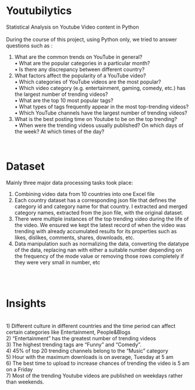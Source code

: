 # Youtubilytics
 Statistical Analysis on Youtube Video content in Python<br>
<br>
During the course of this project, using Python only, we tried to answer questions such as :<br>
1) What are the common trends on YouTube in general?<br>
   • What are the popular categories in a particular month?<br>
   • Is there any discrepancy between different country? <br>
2) What factors affect the popularity of a YouTube video? <br>
   • Which categories of YouTube videos are the most popular?<br>
   • Which video category (e.g. entertainment, gaming, comedy, etc.) has the largest number of trending videos? <br>
   • What are the top 10 most popular tags?<br>
   • What types of tags frequently appear in the most top-trending videos?<br>
   • Which YouTube channels have the largest number of trending videos?<br>
3) What is the best posting time on Youtube to be on the top trending?<br>
   • When were the trending videos usually published? On which days of the week? At which times of the day?<br>
   
 <br>
 
#  Dataset<br>
Mainly three major data processing tasks took place:
<br>
1) Combining video data from 10 countries into one Excel file<br>
2) Each country dataset has a corresponding json file that defines the category id and category name for that country. I extracted and merged 
category names, extracted from the json file, with the original dataset.<br>
3) There were multiple instances of the top trending video during the life of the video. We ensured we kept the latest record of when the video
was trending with already accumulated results for its properties such as likes, dislikes, comments, shares, downloads, etc.<br>
4) Data manipulation such as normalizing the data, converting the datatype of the data, replacing nan with either a suitable number depending on the frequency of the mode value or removing those rows completely if they were very small in number, etc<br>
<br>
<br>

# Insights
<br>
1) Different culture in different countries and the time period can affect certain categories like Entertainment, People&Blogs<br>
2) “Entertainment” has the greatest number of trending videos<br>
3) The highest trending tags are “Funny” and “Comedy”.<br>
4) 45% of top 20 trending channels belong to the “Music” category<br>
5) Hour with the maximum downloads is on average, Tuesday at 5 am<br>
6) The best time to upload to increase chances of trending the video is 5 am on a Friday<br>
7) Most of the trending Youtube videos are published on weekdays rather than weekends.<br>
